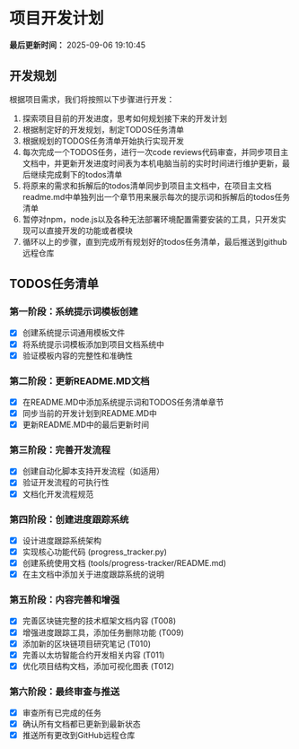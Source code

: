 # 项目开发计划

**最后更新时间：** 2025-09-06 19:10:45

## 开发规划

根据项目需求，我们将按照以下步骤进行开发：

1. 探索项目目前的开发进度，思考如何规划接下来的开发计划
2. 根据制定好的开发规划，制定TODOS任务清单
3. 根据规划的TODOS任务清单开始执行实现开发
4. 每次完成一个TODOS任务，进行一次code reviews代码审查，并同步项目主文档中，并更新开发进度时间表为本机电脑当前的实时时间进行维护更新，最后继续完成剩下的todos清单
5. 将原来的需求和拆解后的todos清单同步到项目主文档中，在项目主文档readme.md中单独列出一个章节用来展示每次的提示词和拆解后的todos任务清单
6. 暂停对npm，node.js以及各种无法部署环境配置需要安装的工具，只开发实现可以直接开发的功能或者模块
7. 循环以上的步骤，直到完成所有规划好的todos任务清单，最后推送到github远程仓库

## TODOS任务清单

### 第一阶段：系统提示词模板创建

- [x] 创建系统提示词通用模板文件
- [x] 将系统提示词模板添加到项目文档系统中
- [x] 验证模板内容的完整性和准确性

### 第二阶段：更新README.MD文档

- [x] 在README.MD中添加系统提示词和TODOS任务清单章节
- [x] 同步当前的开发计划到README.MD中
- [x] 更新README.MD中的最后更新时间

### 第三阶段：完善开发流程

- [x] 创建自动化脚本支持开发流程（如适用）
- [x] 验证开发流程的可执行性
- [x] 文档化开发流程规范

### 第四阶段：创建进度跟踪系统

- [x] 设计进度跟踪系统架构
- [x] 实现核心功能代码 (progress_tracker.py)
- [x] 创建系统使用文档 (tools/progress-tracker/README.md)
- [x] 在主文档中添加关于进度跟踪系统的说明

### 第五阶段：内容完善和增强

- [x] 完善区块链完整的技术框架文档内容 (T008)
- [x] 增强进度跟踪工具，添加任务删除功能 (T009)
- [x] 添加新的区块链项目研究笔记 (T010)
- [x] 完善以太坊智能合约开发相关内容 (T011)
- [x] 优化项目结构文档，添加可视化图表 (T012)

### 第六阶段：最终审查与推送

- [x] 审查所有已完成的任务
- [x] 确认所有文档都已更新到最新状态
- [x] 推送所有更改到GitHub远程仓库